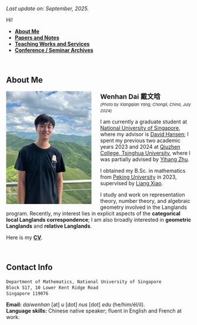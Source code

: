 _Last update on: September, 2025._

Hi! 

- [**About Me**](./index.md)
- [**Papers and Notes**](./blurbs.md)
- [**Teaching Works and Services**](./teaching.md)
- [**Conference / Seminar Archives**](./activities.md)

<br>

## About Me

<img src="./headshot-new.jpeg" alt="headshot" style="float:left;margin:0rem 1.5rem 1rem 0rem;width:232px" /> 


<span style="font-weight: bold; font-size:18px">Wenhan Dai 戴文晗 </span> <br/>
<span style="font-style: italic; font-size:11px; line-height:1">(Photo by Xiangqian Yang; Chongli, China, July 2024)</span>



I am currently a graduate student at [National University of Singapore](https://www.math.nus.edu.sg), where my advisor is [David Hansen](http://www.davidrenshawhansen.net); I spent my previous two academic years 2023 and 2024 at [Qiuzhen College, Tsinghua University](https://qzc.tsinghua.edu.cn/en/), where I was partially advised by [Yihang Zhu](https://yhzhumath.github.io). 

I obtained my B.Sc. in mathematics from [Peking University](https://www.pku.edu.cn) in 2023, supervised by [Liang Xiao](https://bicmr.pku.edu.cn/~lxiao/index.htm). 

I study and work on representation theory, number theory, and algebraic geometry involved in the Langlands program. Recently, my interest lies in explicit aspects of the **categorical local Langlands correspondence**; I am also broadly interested in **geometric Langlands** and **relative Langlands**. 

Here is my [**CV**](./CV.pdf).

<br>


## Contact Info

```
Department of Mathematics, National University of Singapore
Block S17, 10 Lower Kent Ridge Road
Singapore 119076
```

**Email:** _daiwenhan_ [at] _u_ [dot] _nus_ [dot] _edu_ (he/him/él/il). <br/>
**Language skills:** Chinese native speaker; fluent in English and French at work.


<br>







